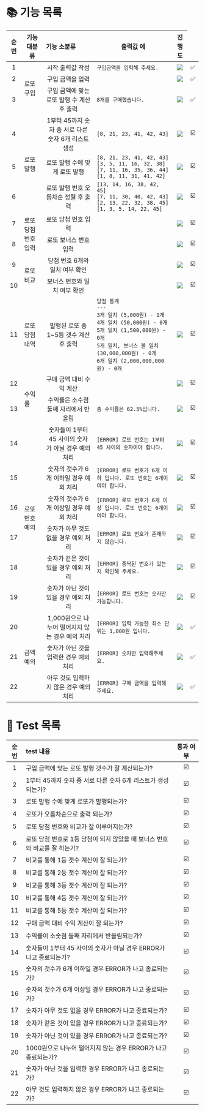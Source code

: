 
📚 기능 목록
=========
|순번|기능 대분류|기능 소분류|출력값 예|진행도|
|:-----:|:-----:|:-----|:-----:|:-----:|
|1<td rowspan="3">로또 구입</td>|시작 출력값 작성|`구입금액을 입력해 주세요.`|![](https://geps.dev/progress/100)|✅|
|2|구입 금액을 입력 | |![](https://geps.dev/progress/100)|✅|
|3|구입 금액에 맞는 로또 발행 수 계산 후 출력|`8개를 구매했습니다.`|![](https://geps.dev/progress/100)|✅|
|4<td rowspan="3">로또 발행</td>|1부터 45까지 숫자 중 서로 다른 숫자 6개 리스트 생성 |`[8, 21, 23, 41, 42, 43]`|![](https://geps.dev/progress/0)|☑️|
|5|로또 발행 수에 맞게 로또 발행|`[8, 21, 23, 41, 42, 43]`<br>`[3, 5, 11, 16, 32, 38]`<br>`[7, 11, 16, 35, 36, 44]`<br>`[1, 8, 11, 31, 41, 42]`|![](https://geps.dev/progress/0)|☑️|
|6|로또 발행 번호 오름차순 정렬 후 출력|`[13, 14, 16, 38, 42, 45]`<br>`[7, 11, 30, 40, 42, 43]`<br>`[2, 13, 22, 32, 38, 45]`<br>`[1, 3, 5, 14, 22, 45]`|![](https://geps.dev/progress/0)|☑️|
|7<td rowspan="2">로또 당첨 번호 입력</td>|로또 당첨 번호 입력| |![](https://geps.dev/progress/0)|☑️|
|8|로또 보너스 번호 입력| |![](https://geps.dev/progress/0)|☑️|
|9<td rowspan="2">로또 비교</td>|당첨 번호 6개와 일치 여부 확인| |![](https://geps.dev/progress/0)|☑️|
|10|보너스 번호와 일치 여부 확인| |![](https://geps.dev/progress/0)|☑️|
|11<td rowspan="1">로또 당첨 내역</td>|발행된 로또 중 1~5등 갯수 계산 후 출력|`당첨 통계`<br>`---`<br>`3개 일치 (5,000원) - 1개`<br>`4개 일치 (50,000원) - 0개`<br>`5개 일치 (1,500,000원) - 0개`<br>`5개 일치, 보너스 볼 일치 (30,000,000원) - 0개`<br>`6개 일치 (2,000,000,000원) - 0개`|![](https://geps.dev/progress/0)|☑️|
|12<td rowspan="2">수익률</td>|구매 금액 대비 수익 계산| |![](https://geps.dev/progress/0)|☑️|
|13|수익률은 소수점 둘째 자리에서 반올림|`총 수익률은 62.5%입니다.`|![](https://geps.dev/progress/0)|☑️|
|14<td rowspan="6">로또 번호 예외</td>|숫자들이 1부터 45 사이의 숫자가 아닐 경우 예외 처리|`[ERROR] 로또 번호는 1부터 45 사이의 숫자여야 합니다.`|![](https://geps.dev/progress/0)|☑️|
|15|숫자의 갯수가 6개 이하일 경우 예외 처리|`[ERROR] 로또 번호가 6개 이하 입니다. 로또 번호는 6개이여야 합니다.`|![](https://geps.dev/progress/0)|☑️|
|16|숫자의 갯수가 6개 이상일 경우 예외 처리|`[ERROR] 로또 번호가 6개 이상 입니다. 로또 번호는 6개이여야 합니다.`|![](https://geps.dev/progress/0)|☑️|
|17|숫자가 아무 것도 없을 경우 예외 처리|`[ERROR] 로또 번호가 존재하지 않습니다.`|![](https://geps.dev/progress/0)|☑️|
|18|숫자가 같은 것이 있을 경우 예외 처리|`[ERROR] 중복된 번호가 있는지 확인해 주세요.`|![](https://geps.dev/progress/0)|☑️|
|19|숫자가 아닌 것이 있을 경우 예외 처리|`[ERROR] 로또 번호는 숫자만 가능합니다.`|![](https://geps.dev/progress/0)|☑️|
|20<td rowspan="3">금액 예외</td>|1,000원으로 나누어 떨어지지 않는 경우 예외 처리|`[ERROR] 입력 가능한 최소 단위는 1,000원 입니다.`|![](https://geps.dev/progress/100)|✅|
|21|숫자가 아닌 것을 입력한 경우 예외 처리|`[ERROR] 숫자만 입력해주세요.`|![](https://geps.dev/progress/100)|✅|
|22|아무 것도 입력하지 않은 경우 예외 처리|`[ERROR] 구매 금액을 입력해 주세요.`|![](https://geps.dev/progress/100)|✅|

📝 Test 목록
===========

| 순번 | test 내용 | 통과 여부 |
|:-----:|:-----|:-----:|
|1|구입 금액에 맞는 로또 발행 갯수가 잘 계산되는가?|☑️|
|2|1부터 45까지 숫자 중 서로 다른 숫자 6개 리스트가 생성되는가?|☑️|
|3|로또 발행 수에 맞게 로또가 발행되는가?|☑️|
|4|로또가 오름차순으로 출력 되는가?|☑️|
|5|로또 당첨 번호와 비교가 잘 이루어지는가?|☑️|
|6|로또 당첨 번호로 1등 당첨이 되지 않았을 때 보너스 번호와 비교를 잘 하는가?|☑️|
|7|비교를 통해 1등 갯수 계산이 잘 되는가?|☑️|
|8|비교를 통해 2등 갯수 계산이 잘 되는가?|☑️|
|9|비교를 통해 3등 갯수 계산이 잘 되는가?|☑️|
|10|비교를 통해 4등 갯수 계산이 잘 되는가?|☑️|
|11|비교를 통해 5등 갯수 계산이 잘 되는가?|☑️|
|12|구매 금액 대비 수익 계산이 잘 되는가?|☑️|
|13|수익률이 소숫점 둘째 자리에서 반올림되는가?|☑️|
|14|숫자들이 1부터 45 사이의 숫자가 아닐 경우 ERROR가 나고 종료되는가?|☑️|
|15|숫자의 갯수가 6개 이하일 경우 ERROR가 나고 종료되는가?|☑️|
|16|숫자의 갯수가 6개 이상일 경우 ERROR가 나고 종료되는가?|☑️|
|17|숫자가 아무 것도 없을 경우 ERROR가 나고 종료되는가?|☑️|
|18|숫자가 같은 것이 있을 경우 ERROR가 나고 종료되는가?|☑️|
|19|숫자가 아닌 것이 있을 경우 ERROR가 나고 종료되는가?|☑️|
|20|1000원으로 나누어 떨어지지 않는 경우 ERROR가 나고 종료되는가?|☑️|
|21|숫자가 아닌 것을 입력한 경우 ERROR가 나고 종료되는가?|☑️|
|22|아무 것도 입력하지 않은 경우 ERROR가 나고 종료되는가?|☑️|
